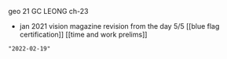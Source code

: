 geo 21
GC LEONG ch-23
- jan 2021 vision magazine revision from the day 5/5
[[blue flag certification]]
[[time and work prelims]]

```query 2021-11-10 09:59
"2022-02-19"
```